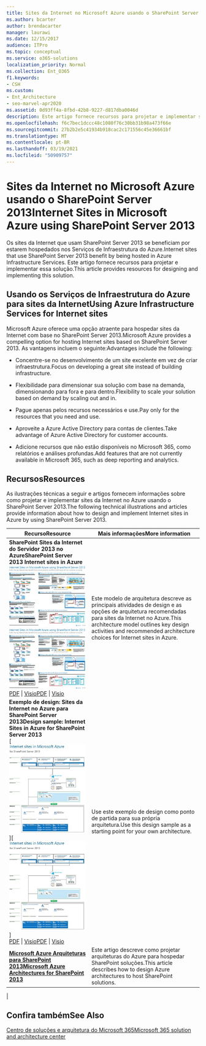 ```yaml
---
title: Sites da Internet no Microsoft Azure usando o SharePoint Server 2013
ms.author: bcarter
author: brendacarter
manager: laurawi
ms.date: 12/15/2017
audience: ITPro
ms.topic: conceptual
ms.service: o365-solutions
localization_priority: Normal
ms.collection: Ent_O365
f1.keywords:
- CSH
ms.custom:
- Ent_Architecture
- seo-marvel-apr2020
ms.assetid: 0d93ff4a-8fbd-42b8-9227-d817dba0046d
description: Este artigo fornece recursos para projetar e implementar sites da Internet do Sharepoint Server 2013 hospedados nos Serviços de Infraestrutura do Azure.
ms.openlocfilehash: f6c7bec1dccc48c1080f76c30bb31b98a473f66e
ms.sourcegitcommit: 27b2b2e5c41934b918cac2c171556c45e36661bf
ms.translationtype: MT
ms.contentlocale: pt-BR
ms.lasthandoff: 03/19/2021
ms.locfileid: "50909757"
---
```

# <a name="internet-sites-in-microsoft-azure-using-sharepoint-server-2013"></a><span data-ttu-id="5a79e-103">Sites da Internet no Microsoft Azure usando o SharePoint Server 2013</span><span class="sxs-lookup"><span data-stu-id="5a79e-103">Internet Sites in Microsoft Azure using SharePoint Server 2013</span></span>

 <span data-ttu-id="5a79e-104">Os sites da Internet que usam SharePoint Server 2013 se beneficiam por estarem hospedados nos Serviços de Infraestrutura do Azure.</span><span class="sxs-lookup"><span data-stu-id="5a79e-104">Internet sites that use SharePoint Server 2013 benefit by being hosted in Azure Infrastructure Services.</span></span> <span data-ttu-id="5a79e-105">Este artigo fornece recursos para projetar e implementar essa solução.</span><span class="sxs-lookup"><span data-stu-id="5a79e-105">This article provides resources for designing and implementing this solution.</span></span>

## <a name="using-azure-infrastructure-services-for-internet-sites"></a><span data-ttu-id="5a79e-106">Usando os Serviços de Infraestrutura do Azure para sites da Internet</span><span class="sxs-lookup"><span data-stu-id="5a79e-106">Using Azure Infrastructure Services for Internet sites</span></span>

<span data-ttu-id="5a79e-107">Microsoft Azure oferece uma opção atraente para hospedar sites da Internet com base no SharePoint Server 2013.</span><span class="sxs-lookup"><span data-stu-id="5a79e-107">Microsoft Azure provides a compelling option for hosting Internet sites based on SharePoint Server 2013.</span></span> <span data-ttu-id="5a79e-108">As vantagens incluem o seguinte:</span><span class="sxs-lookup"><span data-stu-id="5a79e-108">Advantages include the following:</span></span>

- <span data-ttu-id="5a79e-109">Concentre-se no desenvolvimento de um site excelente em vez de criar infraestrutura.</span><span class="sxs-lookup"><span data-stu-id="5a79e-109">Focus on developing a great site instead of building infrastructure.</span></span>

- <span data-ttu-id="5a79e-110">Flexibilidade para dimensionar sua solução com base na demanda, dimensionando para fora e para dentro.</span><span class="sxs-lookup"><span data-stu-id="5a79e-110">Flexibility to scale your solution based on demand by scaling out and in.</span></span>

- <span data-ttu-id="5a79e-111">Pague apenas pelos recursos necessários e use.</span><span class="sxs-lookup"><span data-stu-id="5a79e-111">Pay only for the resources that you need and use.</span></span>

- <span data-ttu-id="5a79e-112">Aproveite a Azure Active Directory para contas de clientes.</span><span class="sxs-lookup"><span data-stu-id="5a79e-112">Take advantage of Azure Active Directory for customer accounts.</span></span>

- <span data-ttu-id="5a79e-113">Adicione recursos que não estão disponíveis no Microsoft 365, como relatórios e análises profundas.</span><span class="sxs-lookup"><span data-stu-id="5a79e-113">Add features that are not currently available in Microsoft 365, such as deep reporting and analytics.</span></span>

## <a name="resources"></a><span data-ttu-id="5a79e-114">Recursos</span><span class="sxs-lookup"><span data-stu-id="5a79e-114">Resources</span></span>

<span data-ttu-id="5a79e-115">As ilustrações técnicas a seguir e artigos fornecem informações sobre como projetar e implementar sites da Internet no Azure usando o SharePoint Server 2013.</span><span class="sxs-lookup"><span data-stu-id="5a79e-115">The following technical illustrations and articles provide information about how to design and implement Internet sites in Azure by using SharePoint Server 2013.</span></span>

|<span data-ttu-id="5a79e-116">Recurso</span><span class="sxs-lookup"><span data-stu-id="5a79e-116">Resource</span></span>|<span data-ttu-id="5a79e-117">Mais informações</span><span class="sxs-lookup"><span data-stu-id="5a79e-117">More information</span></span>|
|---|---|
|<span data-ttu-id="5a79e-118">**SharePoint Sites da Internet do Servidor 2013 no Azure**</span><span class="sxs-lookup"><span data-stu-id="5a79e-118">**SharePoint Server 2013 Internet sites in Azure**</span></span> <br/> <span data-ttu-id="5a79e-119">[![Imagem de sites da Internet em Azure usando SharePoint](../media/MS-AZ-SPInternetSites.jpg)](https://go.microsoft.com/fwlink/p/?LinkId=392552)</span><span class="sxs-lookup"><span data-stu-id="5a79e-119">[![Image of Internet sites in Azure using SharePoint](../media/MS-AZ-SPInternetSites.jpg)](https://go.microsoft.com/fwlink/p/?LinkId=392552)</span></span> <br/> <span data-ttu-id="5a79e-120">[PDF](https://go.microsoft.com/fwlink/p/?LinkId=392552) \| [Visio](https://go.microsoft.com/fwlink/p/?LinkId=392551)</span><span class="sxs-lookup"><span data-stu-id="5a79e-120">[PDF](https://go.microsoft.com/fwlink/p/?LinkId=392552) \| [Visio](https://go.microsoft.com/fwlink/p/?LinkId=392551)</span></span>|<span data-ttu-id="5a79e-121">Este modelo de arquitetura descreve as principais atividades de design e as opções de arquitetura recomendadas para sites da Internet no Azure.</span><span class="sxs-lookup"><span data-stu-id="5a79e-121">This architecture model outlines key design activities and recommended architecture choices for Internet sites in Azure.</span></span>|
|<span data-ttu-id="5a79e-122">**Exemplo de design: Sites da Internet no Azure para SharePoint Server 2013**</span><span class="sxs-lookup"><span data-stu-id="5a79e-122">**Design sample: Internet Sites in Azure for SharePoint Server 2013**</span></span> <br/> <span data-ttu-id="5a79e-123">[ ![ Imagem do exemplo de design: sites da Internet no Microsoft Azure para SharePoint 2013 ](../media/MS-AZ-InternetSitesDesignSample.jpg) ]</span><span class="sxs-lookup"><span data-stu-id="5a79e-123">[![Image of the Design sample: Internet sites in Microsoft Azure for SharePoint 2013](../media/MS-AZ-InternetSitesDesignSample.jpg)]</span></span> <br/> <span data-ttu-id="5a79e-124">[PDF](https://go.microsoft.com/fwlink/p/?LinkId=392549)  \| [Visio](https://go.microsoft.com/fwlink/p/?LinkId=392548)</span><span class="sxs-lookup"><span data-stu-id="5a79e-124">[PDF](https://go.microsoft.com/fwlink/p/?LinkId=392549)  \| [Visio](https://go.microsoft.com/fwlink/p/?LinkId=392548)</span></span>|<span data-ttu-id="5a79e-125">Use este exemplo de design como ponto de partida para sua própria arquitetura.</span><span class="sxs-lookup"><span data-stu-id="5a79e-125">Use this design sample as a starting point for your own architecture.</span></span>|
|<span data-ttu-id="5a79e-126">**[Microsoft Azure Arquiteturas para SharePoint 2013](microsoft-azure-architectures-for-sharepoint-2013.md)**</span><span class="sxs-lookup"><span data-stu-id="5a79e-126">**[Microsoft Azure Architectures for SharePoint 2013](microsoft-azure-architectures-for-sharepoint-2013.md)**</span></span> <br/> |<span data-ttu-id="5a79e-127">Este artigo descreve como projetar arquiteturas do Azure para hospedar SharePoint soluções.</span><span class="sxs-lookup"><span data-stu-id="5a79e-127">This article describes how to design Azure architectures to host SharePoint solutions.</span></span>|
|

## <a name="see-also"></a><span data-ttu-id="5a79e-128">Confira também</span><span class="sxs-lookup"><span data-stu-id="5a79e-128">See Also</span></span>

[<span data-ttu-id="5a79e-129">Centro de soluções e arquitetura do Microsoft 365</span><span class="sxs-lookup"><span data-stu-id="5a79e-129">Microsoft 365 solution and architecture center</span></span>](../solutions/index.yml)
